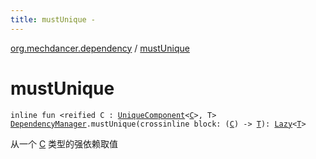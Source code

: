 ```yaml
---
title: mustUnique - 
---
```


[org.mechdancer.dependency](index.html) / [mustUnique](./must-unique.html)

# mustUnique

`inline fun <reified C : `[`UniqueComponent`](-unique-component/index.html)`<`[`C`](must-unique.html#C)`>, T> `[`DependencyManager`](-dependency-manager/index.html)`.mustUnique(crossinline block: (`[`C`](must-unique.html#C)`) -> `[`T`](must-unique.html#T)`): `[`Lazy`](https://kotlinlang.org/api/latest/jvm/stdlib/kotlin/-lazy/index.html)`<`[`T`](must-unique.html#T)`>`

从一个 [C](must-unique.html#C) 类型的强依赖取值

